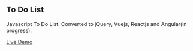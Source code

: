 ## To Do List
Javascript To Do List. Converted to jQuery, Vuejs, Reactjs and Angular(in progress).

[Live Demo](https://carla-ng.github.io/to-do-list/)
